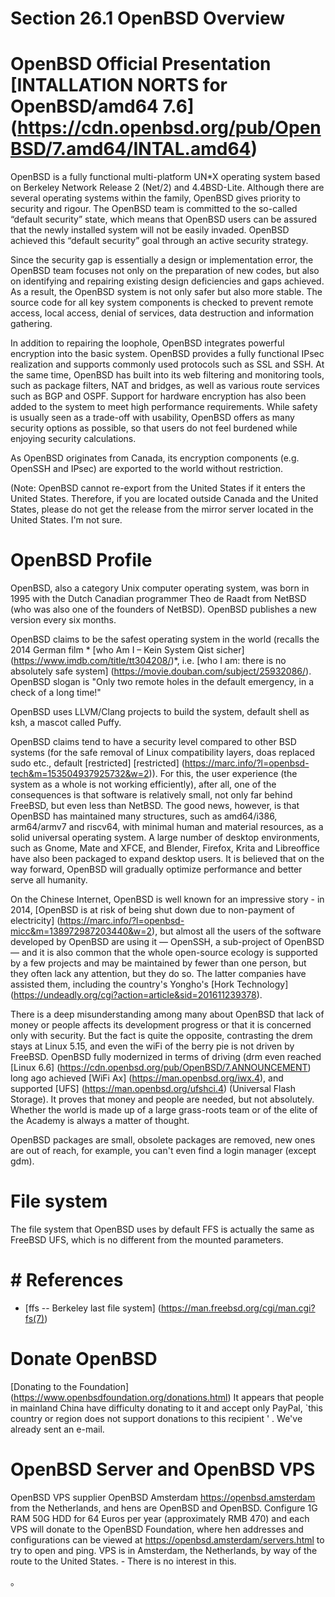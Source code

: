 # Section 26.1 OpenBSD Overview

# OpenBSD Official Presentation [INTALLATION NORTS for OpenBSD/amd64 7.6] (https://cdn.openbsd.org/pub/OpenBSD/7.amd64/INTAL.amd64)

OpenBSD is a fully functional multi-platform UN*X operating system based on Berkeley Network Release 2 (Net/2) and 4.4BSD-Lite. Although there are several operating systems within the family, OpenBSD gives priority to security and rigour. The OpenBSD team is committed to the so-called “default security” state, which means that OpenBSD users can be assured that the newly installed system will not be easily invaded. OpenBSD achieved this “default security” goal through an active security strategy.

Since the security gap is essentially a design or implementation error, the OpenBSD team focuses not only on the preparation of new codes, but also on identifying and repairing existing design deficiencies and gaps achieved. As a result, the OpenBSD system is not only safer but also more stable. The source code for all key system components is checked to prevent remote access, local access, denial of services, data destruction and information gathering.

In addition to repairing the loophole, OpenBSD integrates powerful encryption into the basic system. OpenBSD provides a fully functional IPsec realization and supports commonly used protocols such as SSL and SSH. At the same time, OpenBSD has built into its web filtering and monitoring tools, such as package filters, NAT and bridges, as well as various route services such as BGP and OSPF. Support for hardware encryption has also been added to the system to meet high performance requirements. While safety is usually seen as a trade-off with usability, OpenBSD offers as many security options as possible, so that users do not feel burdened while enjoying security calculations.

As OpenBSD originates from Canada, its encryption components (e.g. OpenSSH and IPsec) are exported to the world without restriction.

(Note: OpenBSD cannot re-export from the United States if it enters the United States. Therefore, if you are located outside Canada and the United States, please do not get the release from the mirror server located in the United States. I'm not sure.

# OpenBSD Profile

OpenBSD, also a category Unix computer operating system, was born in 1995 with the Dutch Canadian programmer Theo de Raadt from NetBSD (who was also one of the founders of NetBSD). OpenBSD publishes a new version every six months.

OpenBSD claims to be the safest operating system in the world (recalls the 2014 German film * [who Am I – Kein System Qist sicher] (https://www.imdb.com/title/tt304208/)*, i.e. [who I am: there is no absolutely safe system] (https://movie.douban.com/subject/25932086/). OpenBSD slogan is "Only two remote holes in the default emergency, in a check of a long time!"

OpenBSD uses LLVM/Clang projects to build the system, default shell as ksh, a mascot called Puffy.

OpenBSD claims tend to have a security level compared to other BSD systems (for the safe removal of Linux compatibility layers, doas replaced sudo etc., default [restricted] [restricted] (https://marc.info/?l=openbsd-tech&m=153504937925732&w=2)). For this, the user experience (the system as a whole is not working efficiently), after all, one of the consequences is that software is relatively small, not only far behind FreeBSD, but even less than NetBSD. The good news, however, is that OpenBSD has maintained many structures, such as amd64/i386, arm64/armv7 and riscv64, with minimal human and material resources, as a solid universal operating system. A large number of desktop environments, such as Gnome, Mate and XFCE, and Blender, Firefox, Krita and Libreoffice have also been packaged to expand desktop users. It is believed that on the way forward, OpenBSD will gradually optimize performance and better serve all humanity.

On the Chinese Internet, OpenBSD is well known for an impressive story - in 2014, [OpenBSD is at risk of being shut down due to non-payment of electricity] (https://marc.info/?l=openbsd-micc&m=138972987203440&w=2), but almost all the users of the software developed by OpenBSD are using it — OpenSSH, a sub-project of OpenBSD — and it is also common that the whole open-source ecology is supported by a few projects and may be maintained by fewer than one person, but they often lack any attention, but they do so. The latter companies have assisted them, including the country's Yongho's [Hork Technology] (https://undeadly.org/cgi?action=article&sid=201611239378).

There is a deep misunderstanding among many about OpenBSD that lack of money or people affects its development progress or that it is concerned only with security. But the fact is quite the opposite, contrasting the drem stays at Linux 5.15, and even the wiFi of the berry pie is not driven by FreeBSD. OpenBSD fully modernized in terms of driving (drm even reached [Linux 6.6] (https://cdn.openbsd.org/pub/OpenBSD/7.ANNOUNCEMENT) long ago achieved [WiFi Ax] (https://man.openbsd.org/iwx.4), and supported [UFS] (https://man.openbsd.org/ufshci.4) (Universal Flash Storage). It proves that money and people are needed, but not absolutely. Whether the world is made up of a large grass-roots team or of the elite of the Academy is always a matter of thought.

OpenBSD packages are small, obsolete packages are removed, new ones are out of reach, for example, you can't even find a login manager (except gdm).

# File system

The file system that OpenBSD uses by default FFS is actually the same as FreeBSD UFS, which is no different from the mounted parameters.

# # References

- [ffs -- Berkeley last file system] (https://man.freebsd.org/cgi/man.cgi?fs(7))

# Donate OpenBSD

[Donating to the Foundation] (https://www.openbsdfoundation.org/donations.html) It appears that people in mainland China have difficulty donating to it and accept only PayPal, `this country or region does not support donations to this recipient ' . We've already sent an e-mail.

# OpenBSD Server and OpenBSD VPS

OpenBSD VPS supplier OpenBSD Amsterdam <https://openbsd.amsterdam> from the Netherlands, and hens are OpenBSD and OpenBSD. Configure 1G RAM 50G HDD for 64 Euros per year (approximately RMB 470) and each VPS will donate to the OpenBSD Foundation, where hen addresses and configurations can be viewed at <https://openbsd.amsterdam/servers.html> to try to open and ping. VPS is in Amsterdam, the Netherlands, by way of the route to the United States. - There is no interest in this.


。
